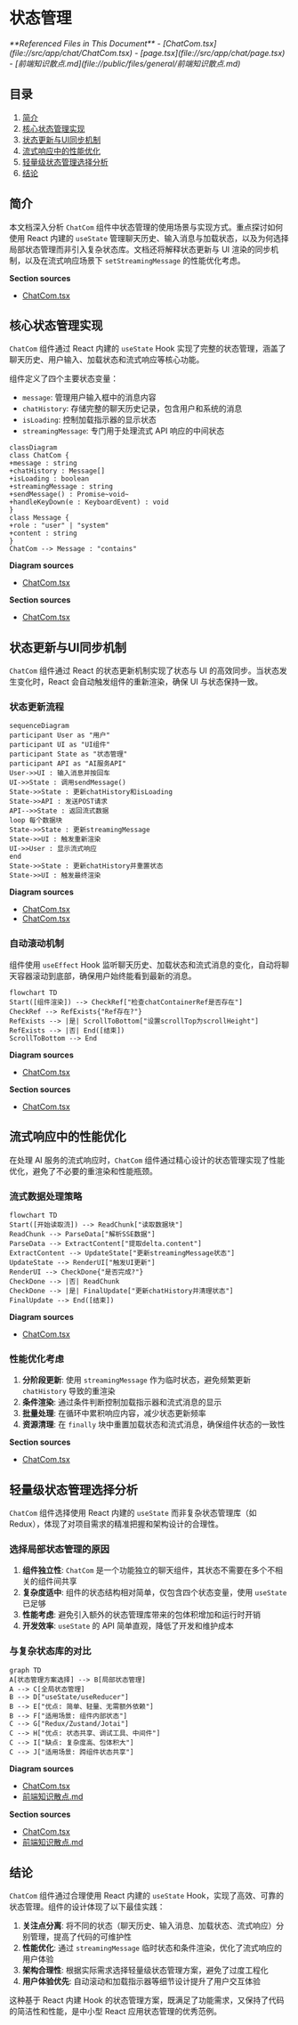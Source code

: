 # 状态管理

<cite>
**Referenced Files in This Document**   
- [ChatCom.tsx](file://src/app/chat/ChatCom.tsx)
- [page.tsx](file://src/app/chat/page.tsx)
- [前端知识散点.md](file://public/files/general/前端知识散点.md)
</cite>

## 目录
1. [简介](#简介)
2. [核心状态管理实现](#核心状态管理实现)
3. [状态更新与UI同步机制](#状态更新与ui同步机制)
4. [流式响应中的性能优化](#流式响应中的性能优化)
5. [轻量级状态管理选择分析](#轻量级状态管理选择分析)
6. [结论](#结论)

## 简介
本文档深入分析 `ChatCom` 组件中状态管理的使用场景与实现方式。重点探讨如何使用 React 内建的 `useState` 管理聊天历史、输入消息与加载状态，以及为何选择局部状态管理而非引入复杂状态库。文档还将解释状态更新与 UI 渲染的同步机制，以及在流式响应场景下 `setStreamingMessage` 的性能优化考虑。

**Section sources**
- [ChatCom.tsx](file://src/app/chat/ChatCom.tsx#L1-L200)

## 核心状态管理实现

`ChatCom` 组件通过 React 内建的 `useState` Hook 实现了完整的状态管理，涵盖了聊天历史、用户输入、加载状态和流式响应等核心功能。

组件定义了四个主要状态变量：
- `message`: 管理用户输入框中的消息内容
- `chatHistory`: 存储完整的聊天历史记录，包含用户和系统的消息
- `isLoading`: 控制加载指示器的显示状态
- `streamingMessage`: 专门用于处理流式 API 响应的中间状态

```mermaid
classDiagram
class ChatCom {
+message : string
+chatHistory : Message[]
+isLoading : boolean
+streamingMessage : string
+sendMessage() : Promise~void~
+handleKeyDown(e : KeyboardEvent) : void
}
class Message {
+role : "user" | "system"
+content : string
}
ChatCom --> Message : "contains"
```

**Diagram sources**
- [ChatCom.tsx](file://src/app/chat/ChatCom.tsx#L12-L165)

**Section sources**
- [ChatCom.tsx](file://src/app/chat/ChatCom.tsx#L12-L25)

## 状态更新与UI同步机制

`ChatCom` 组件通过 React 的状态更新机制实现了状态与 UI 的高效同步。当状态发生变化时，React 会自动触发组件的重新渲染，确保 UI 与状态保持一致。

### 状态更新流程

```mermaid
sequenceDiagram
participant User as "用户"
participant UI as "UI组件"
participant State as "状态管理"
participant API as "AI服务API"
User->>UI : 输入消息并按回车
UI->>State : 调用sendMessage()
State->>State : 更新chatHistory和isLoading
State->>API : 发送POST请求
API-->>State : 返回流式数据
loop 每个数据块
State->>State : 更新streamingMessage
State->>UI : 触发重新渲染
UI->>User : 显示流式响应
end
State->>State : 更新chatHistory并重置状态
State->>UI : 触发最终渲染
```

**Diagram sources**
- [ChatCom.tsx](file://src/app/chat/ChatCom.tsx#L43-L87)
- [ChatCom.tsx](file://src/app/chat/ChatCom.tsx#L111-L148)

### 自动滚动机制

组件使用 `useEffect` Hook 监听聊天历史、加载状态和流式消息的变化，自动将聊天容器滚动到底部，确保用户始终能看到最新的消息。

```mermaid
flowchart TD
Start([组件渲染]) --> CheckRef["检查chatContainerRef是否存在"]
CheckRef --> RefExists{"Ref存在?"}
RefExists --> |是| ScrollToBottom["设置scrollTop为scrollHeight"]
RefExists --> |否| End([结束])
ScrollToBottom --> End
```

**Diagram sources**
- [ChatCom.tsx](file://src/app/chat/ChatCom.tsx#L89-L109)

**Section sources**
- [ChatCom.tsx](file://src/app/chat/ChatCom.tsx#L89-L109)

## 流式响应中的性能优化

在处理 AI 服务的流式响应时，`ChatCom` 组件通过精心设计的状态管理实现了性能优化，避免了不必要的重渲染和性能瓶颈。

### 流式数据处理策略

```mermaid
flowchart TD
Start([开始读取流]) --> ReadChunk["读取数据块"]
ReadChunk --> ParseData["解析SSE数据"]
ParseData --> ExtractContent["提取delta.content"]
ExtractContent --> UpdateState["更新streamingMessage状态"]
UpdateState --> RenderUI["触发UI更新"]
RenderUI --> CheckDone{"是否完成?"}
CheckDone --> |否| ReadChunk
CheckDone --> |是| FinalUpdate["更新chatHistory并清理状态"]
FinalUpdate --> End([结束])
```

**Diagram sources**
- [ChatCom.tsx](file://src/app/chat/ChatCom.tsx#L43-L87)

### 性能优化考虑

1. **分阶段更新**: 使用 `streamingMessage` 作为临时状态，避免频繁更新 `chatHistory` 导致的重渲染
2. **条件渲染**: 通过条件判断控制加载指示器和流式消息的显示
3. **批量处理**: 在循环中累积响应内容，减少状态更新频率
4. **资源清理**: 在 `finally` 块中重置加载状态和流式消息，确保组件状态的一致性

**Section sources**
- [ChatCom.tsx](file://src/app/chat/ChatCom.tsx#L43-L87)

## 轻量级状态管理选择分析

`ChatCom` 组件选择使用 React 内建的 `useState` 而非复杂状态管理库（如 Redux），体现了对项目需求的精准把握和架构设计的合理性。

### 选择局部状态管理的原因

1. **组件独立性**: `ChatCom` 是一个功能独立的聊天组件，其状态不需要在多个不相关的组件间共享
2. **复杂度适中**: 组件的状态结构相对简单，仅包含四个状态变量，使用 `useState` 已足够
3. **性能考虑**: 避免引入额外的状态管理库带来的包体积增加和运行时开销
4. **开发效率**: `useState` 的 API 简单直观，降低了开发和维护成本

### 与复杂状态库的对比

```mermaid
graph TD
A[状态管理方案选择] --> B[局部状态管理]
A --> C[全局状态管理]
B --> D["useState/useReducer"]
B --> E["优点: 简单、轻量、无需额外依赖"]
B --> F["适用场景: 组件内部状态"]
C --> G["Redux/Zustand/Jotai"]
C --> H["优点: 状态共享、调试工具、中间件"]
C --> I["缺点: 复杂度高、包体积大"]
C --> J["适用场景: 跨组件状态共享"]
```

**Diagram sources**
- [ChatCom.tsx](file://src/app/chat/ChatCom.tsx#L12-L25)
- [前端知识散点.md](file://public/files/general/前端知识散点.md#L296-L355)

**Section sources**
- [ChatCom.tsx](file://src/app/chat/ChatCom.tsx#L12-L25)
- [前端知识散点.md](file://public/files/general/前端知识散点.md#L296-L355)

## 结论

`ChatCom` 组件通过合理使用 React 内建的 `useState` Hook，实现了高效、可靠的状态管理。组件的设计体现了以下最佳实践：

1. **关注点分离**: 将不同的状态（聊天历史、输入消息、加载状态、流式响应）分别管理，提高了代码的可维护性
2. **性能优化**: 通过 `streamingMessage` 临时状态和条件渲染，优化了流式响应的用户体验
3. **架构合理性**: 根据实际需求选择轻量级状态管理方案，避免了过度工程化
4. **用户体验优先**: 自动滚动和加载指示器等细节设计提升了用户交互体验

这种基于 React 内建 Hook 的状态管理方案，既满足了功能需求，又保持了代码的简洁性和性能，是中小型 React 应用状态管理的优秀范例。
